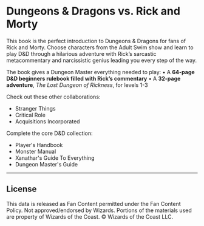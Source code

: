 # Dungeons & Dragons vs. Rick and Morty

This book is the perfect introduction to Dungeons & Dragons for fans of Rick and Morty. Choose characters from the Adult Swim show and learn to play D&D through a hilarious adventure with Rick’s sarcastic metacommentary and narcissistic genius leading you every step of the way.

The book gives a Dungeon Master everything needed to play: • A **64-page D&D beginners rulebook filled with Rick’s commentary** • A **32-page adventure**, _The Lost Dungeon of Rickness_, for levels 1-3

Check out these other collaborations:

* Stranger Things
* Critical Role
* Acquisitions Incorporated

Complete the core D&D collection:

* Player's Handbook
* Monster Manual
* Xanathar's Guide To Everything
* Dungeon Master's Guide

---

## License

This data is released as Fan Content permitted under the Fan Content Policy. Not approved/endorsed by Wizards. Portions of the materials used are property of Wizards of the Coast. © Wizards of the Coast LLC.
